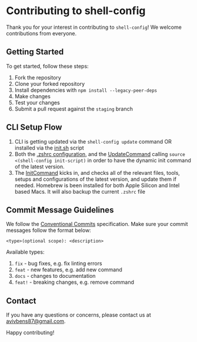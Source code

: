 # Contributing to shell-config

Thank you for your interest in contributing to `shell-config`! We welcome contributions from everyone.

## Getting Started

To get started, follow these steps:

1. Fork the repository
1. Clone your forked repository
1. Install dependencies with `npm install --legacy-peer-deps`
1. Make changes
1. Test your changes
1. Submit a pull request against the `staging` branch

## CLI Setup Flow

1. CLI is getting updated via the `shell-config update` command OR installed via the [init.sh](src/scripts/init.sh) script
1. Both the [.zshrc configuration](zsh/.entry-point.sh), and the [UpdateCommand](src/commands/update/update.command.ts) calling `source <(shell-config init-script)` in order to have the dynamic init command of the latest version.
1. The [InitCommand](src/commands/init/init.command.ts) kicks in, and checks all of the relevant files, tools, setups and configurations of the latest version, and update them if needed. Homebrew is been installed for both Apple Silicon and Intel based Macs. It will also backup the current `.zshrc` file

## Commit Message Guidelines

We follow the [Conventional Commits](https://www.conventionalcommits.org/en/v1.0.0/) specification. Make sure your commit messages follow the format below:

```git
<type>(optional scope): <description>
```

Available types:

1. `fix` - bug fixes, e.g. fix linting errors
1. `feat` - new features, e.g. add new command
1. `docs` - changes to documentation
1. `feat!` - breaking changes, e.g. remove command

## Contact

If you have any questions or concerns, please contact us at avivbens87@gmail.com.

Happy contributing!
